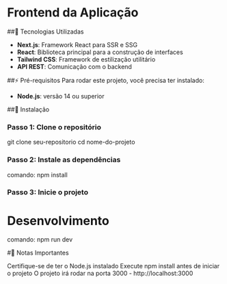 # Frontend da Aplicação


##🔧 Tecnologias Utilizadas

- **Next.js**: Framework React para SSR e SSG
- **React**: Biblioteca principal para a construção de interfaces
- **Tailwind CSS**: Framework de estilização utilitário
- **API REST**: Comunicação com o backend


##⚡ Pré-requisitos
Para rodar este projeto, você precisa ter instalado:

- **Node.js**: versão 14 ou superior

##🚀 Instalação
### Passo 1: Clone o repositório

git clone seu-repositorio
cd nome-do-projeto


### Passo 2: Instale as dependências
comando: npm install


### Passo 3: Inicie o projeto
# Desenvolvimento
comando: npm run dev


#📝 Notas Importantes

Certifique-se de ter o Node.js instalado
Execute npm install antes de iniciar o projeto
O projeto irá rodar na porta 3000 - http://localhost:3000
